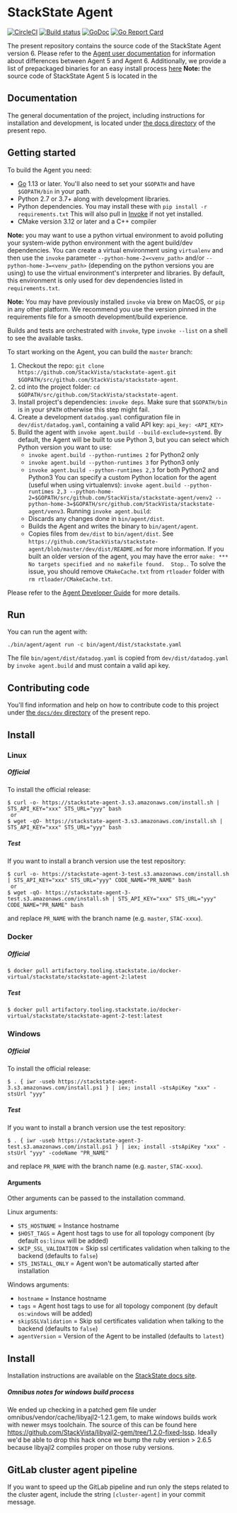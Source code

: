 # StackState Agent

[![CircleCI](https://circleci.com/gh/StackVista/stackstate-agent/tree/master.svg?style=svg)](https://circleci.com/gh/StackVista/stackstate-agent/tree/master)
[![Build status](https://ci.appveyor.com/api/projects/status/kcwhmlsc0oq3m49p/branch/master?svg=true)](https://ci.appveyor.com/project/StackVista/stackstate-agent/branch/master)
[![GoDoc](https://godoc.org/github.com/StackVista/stackstate-agent?status.svg)](https://godoc.org/github.com/StackVista/stackstate-agent)
[![Go Report Card](https://goreportcard.com/badge/github.com/StackVista/stackstate-agent)](https://goreportcard.com/report/github.com/StackVista/stackstate-agent)

The present repository contains the source code of the StackState Agent version 6. Please refer to the [Agent user documentation](docs/agent) for information about differences between Agent 5 and Agent 6. Additionally, we provide a list of prepackaged binaries for an easy install process [here](https://app.datadoghq.com/account/settings#agent)
**Note:** the source code of StackState Agent 5 is located in the

## Documentation

The general documentation of the project, including instructions for installation
and development, is located under [the docs directory](docs) of the present repo.

## Getting started

To build the Agent you need:
 * [Go](https://golang.org/doc/install) 1.13 or later. You'll also need to set your `$GOPATH` and have `$GOPATH/bin` in your path.
 * Python 2.7 or 3.7+ along with development libraries.
 * Python dependencies. You may install these with `pip install -r requirements.txt`
   This will also pull in [Invoke](http://www.pyinvoke.org) if not yet installed.
 * CMake version 3.12 or later and a C++ compiler

**Note:** you may want to use a python virtual environment to avoid polluting your
      system-wide python environment with the agent build/dev dependencies. You can
      create a virtual environment using `virtualenv` and then use the `invoke` parameter
      `--python-home-2=<venv_path>` and/or `--python-home-3=<venv_path>` (depending on
      the python versions you are using) to use the virtual environment's interpreter
      and libraries. By default, this environment is only used for dev dependencies
      listed in `requirements.txt`.

**Note:** You may have previously installed `invoke` via brew on MacOS, or `pip` in
      any other platform. We recommend you use the version pinned in the requirements
      file for a smooth development/build experience.

Builds and tests are orchestrated with `invoke`, type `invoke --list` on a shell
to see the available tasks.

To start working on the Agent, you can build the `master` branch:

1. Checkout the repo: `git clone https://github.com/StackVista/stackstate-agent.git $GOPATH/src/github.com/StackVista/stackstate-agent`.
2. cd into the project folder: `cd $GOPATH/src/github.com/StackVista/stackstate-agent`.
3. Install project's dependencies: `invoke deps`.
   Make sure that `$GOPATH/bin` is in your `$PATH` otherwise this step might fail.
4. Create a development `datadog.yaml` configuration file in `dev/dist/datadog.yaml`, containing a valid API key: `api_key: <API_KEY>`
5. Build the agent with `invoke agent.build --build-exclude=systemd`.
   By default, the Agent will be built to use Python 3, but you can select which Python version you want to use:
   - `invoke agent.build --python-runtimes 2` for Python2 only
   - `invoke agent.build --python-runtimes 3` for Python3 only
   - `invoke agent.build --python-runtimes 2,3` for both Python2 and Python3
  You can specify a custom Python location for the agent (useful when using
   virtualenvs): `invoke agent.build
   --python-runtimes 2,3
   --python-home-2=$GOPATH/src/github.com/StackVista/stackstate-agent/venv2
   --python-home-3=$GOPATH/src/github.com/StackVista/stackstate-agent/venv3`.
  Running `invoke agent.build`:
    * Discards any changes done in `bin/agent/dist`.
    * Builds the Agent and writes the binary to `bin/agent/agent`.
    * Copies files from `dev/dist` to `bin/agent/dist`. See `https://github.com/StackVista/stackstate-agent/blob/master/dev/dist/README.md` for more information.
  If you built an older version of the agent, you may have the error `make: *** No targets specified and no makefile found.  Stop.`.
  To solve the issue, you should remove `CMakeCache.txt` from `rtloader` folder with `rm rtloader/CMakeCache.txt`.



Please refer to the [Agent Developer Guide](docs/dev/README.md) for more details.

## Run

You can run the agent with:
```
./bin/agent/agent run -c bin/agent/dist/stackstate.yaml
```

The file `bin/agent/dist/datadog.yaml` is copied from `dev/dist/datadog.yaml` by `invoke agent.build` and must contain a valid api key.

## Contributing code

You'll find information and help on how to contribute code to this project under
[the `docs/dev` directory](docs/dev) of the present repo.

## Install

### Linux

##### Official

To install the official release:

    $ curl -o- https://stackstate-agent-3.s3.amazonaws.com/install.sh | STS_API_KEY="xxx" STS_URL="yyy" bash
     or
    $ wget -qO- https://stackstate-agent-3.s3.amazonaws.com/install.sh | STS_API_KEY="xxx" STS_URL="yyy" bash

##### Test

If you want to install a branch version use the test repository:

    $ curl -o- https://stackstate-agent-3-test.s3.amazonaws.com/install.sh | STS_API_KEY="xxx" STS_URL="yyy" CODE_NAME="PR_NAME" bash
     or
    $ wget -qO- https://stackstate-agent-3-test.s3.amazonaws.com/install.sh | STS_API_KEY="xxx" STS_URL="yyy" CODE_NAME="PR_NAME" bash

and replace `PR_NAME` with the branch name (e.g. `master`, `STAC-xxxx`).

### Docker

##### Official

    $ docker pull artifactory.tooling.stackstate.io/docker-virtual/stackstate/stackstate-agent-2:latest

##### Test

    $ docker pull artifactory.tooling.stackstate.io/docker-virtual/stackstate/stackstate-agent-2-test:latest

### Windows

##### Official

To install the official release:

    $ . { iwr -useb https://stackstate-agent-3.s3.amazonaws.com/install.ps1 } | iex; install -stsApiKey "xxx" -stsUrl "yyy"

##### Test

If you want to install a branch version use the test repository:

    $ . { iwr -useb https://stackstate-agent-3-test.s3.amazonaws.com/install.ps1 } | iex; install -stsApiKey "xxx" -stsUrl "yyy" -codeName "PR_NAME"

and replace `PR_NAME` with the branch name (e.g. `master`, `STAC-xxxx`).

#### Arguments

Other arguments can be passed to the installation command.

Linux arguments:

- `STS_HOSTNAME` = Instance hostname
- `$HOST_TAGS` = Agent host tags to use for all topology component (by default `os:linux` will be added)
- `SKIP_SSL_VALIDATION` = Skip ssl certificates validation when talking to the backend (defaults to `false`)
- `STS_INSTALL_ONLY` = Agent won't be automatically started after installation

Windows arguments:

- `hostname` = Instance hostname
- `tags` = Agent host tags to use for all topology component (by default `os:windows` will be added)
- `skipSSLValidation` = Skip ssl certificates validation when talking to the backend (defaults to `false`)
- `agentVersion` = Version of the Agent to be installed (defaults to `latest`)

## Install

Installation instructions are available on the [StackState docs site](https://docs.stackstate.com/stackpacks/integrations/agent).

##### Omnibus notes for windows build process

We ended up checking in a patched gem file under omnibus/vendor/cache/libyajl2-1.2.1.gem, to make windows builds work with newer msys toolchain.
The source of this can be found here https://github.com/StackVista/libyajl2-gem/tree/1.2.0-fixed-lssp. Ideally we'd be able to drop this hack once we
bump the ruby version > 2.6.5 because libyajl2 compiles proper on those ruby versions.

## GitLab cluster agent pipeline

If you want to speed up the GitLab pipeline and run only the steps related to the cluster agent, include the string `[cluster-agent]` in your commit message.


